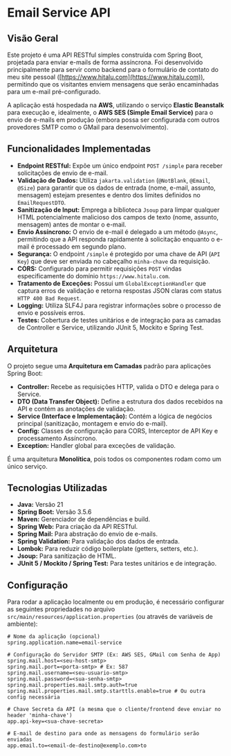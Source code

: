 # Email Service API

## Visão Geral

Este projeto é uma API RESTful simples construída com Spring Boot, projetada para enviar e-mails de forma assíncrona. Foi desenvolvido principalmente para servir como backend para o formulário de contato do meu site pessoal ([https://www.hitalu.com](https://www.hitalu.com)), permitindo que os visitantes enviem mensagens que serão encaminhadas para um e-mail pré-configurado.

A aplicação está hospedada na **AWS**, utilizando o serviço **Elastic Beanstalk** para execução e, idealmente, o **AWS SES (Simple Email Service)** para o envio de e-mails em produção (embora possa ser configurada com outros provedores SMTP como o GMail para desenvolvimento).

## Funcionalidades Implementadas

* **Endpoint RESTful:** Expõe um único endpoint `POST /simple` para receber solicitações de envio de e-mail.
* **Validação de Dados:** Utiliza `jakarta.validation` (`@NotBlank`, `@Email`, `@Size`) para garantir que os dados de entrada (nome, e-mail, assunto, mensagem) estejam presentes e dentro dos limites definidos no `EmailRequestDTO`.
* **Sanitização de Input:** Emprega a biblioteca `Jsoup` para limpar qualquer HTML potencialmente malicioso dos campos de texto (nome, assunto, mensagem) antes de montar o e-mail.
* **Envio Assíncrono:** O envio de e-mail é delegado a um método `@Async`, permitindo que a API responda rapidamente à solicitação enquanto o e-mail é processado em segundo plano.
* **Segurança:** O endpoint `/simple` é protegido por uma chave de API (`API Key`) que deve ser enviada no cabeçalho `minha-chave` da requisição.
* **CORS:** Configurado para permitir requisições `POST` vindas especificamente do domínio `https://www.hitalu.com`.
* **Tratamento de Exceções:** Possui um `GlobalExceptionHandler` que captura erros de validação e retorna respostas JSON claras com status `HTTP 400 Bad Request`.
* **Logging:** Utiliza SLF4J para registrar informações sobre o processo de envio e possíveis erros.
* **Testes:** Cobertura de testes unitários e de integração para as camadas de Controller e Service, utilizando JUnit 5, Mockito e Spring Test.

## Arquitetura

O projeto segue uma **Arquitetura em Camadas** padrão para aplicações Spring Boot:

* **Controller:** Recebe as requisições HTTP, valida o DTO e delega para o Service.
* **DTO (Data Transfer Object):** Define a estrutura dos dados recebidos na API e contém as anotações de validação.
* **Service (Interface e Implementação):** Contém a lógica de negócios principal (sanitização, montagem e envio do e-mail).
* **Config:** Classes de configuração para CORS, Interceptor de API Key e processamento Assíncrono.
* **Exception:** Handler global para exceções de validação.

É uma arquitetura **Monolítica**, pois todos os componentes rodam como um único serviço.

## Tecnologias Utilizadas

* **Java:** Versão 21
* **Spring Boot:** Versão 3.5.6
* **Maven:** Gerenciador de dependências e build.
* **Spring Web:** Para criação da API RESTful.
* **Spring Mail:** Para abstração do envio de e-mails.
* **Spring Validation:** Para validação dos dados de entrada.
* **Lombok:** Para reduzir código boilerplate (getters, setters, etc.).
* **Jsoup:** Para sanitização de HTML.
* **JUnit 5 / Mockito / Spring Test:** Para testes unitários e de integração.

## Configuração

Para rodar a aplicação localmente ou em produção, é necessário configurar as seguintes propriedades no arquivo `src/main/resources/application.properties` (ou através de variáveis de ambiente):

```properties
# Nome da aplicação (opcional)
spring.application.name=email-service

# Configuração do Servidor SMTP (Ex: AWS SES, GMail com Senha de App)
spring.mail.host=<seu-host-smtp>
spring.mail.port=<porta-smtp> # Ex: 587
spring.mail.username=<seu-usuario-smtp>
spring.mail.password=<sua-senha-smtp>
spring.mail.properties.mail.smtp.auth=true
spring.mail.properties.mail.smtp.starttls.enable=true # Ou outra config necessária

# Chave Secreta da API (a mesma que o cliente/frontend deve enviar no header 'minha-chave')
app.api-key=<sua-chave-secreta>

# E-mail de destino para onde as mensagens do formulário serão enviadas
app.email.to=<email-de-destino@exemplo.com>to